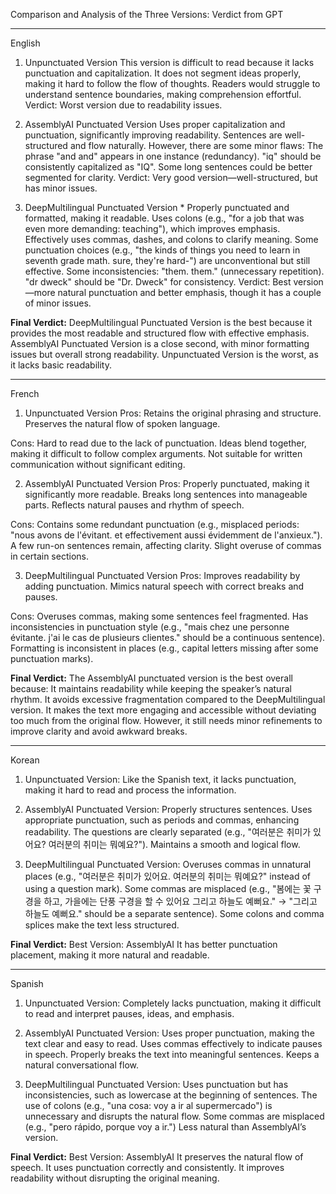 Comparison and Analysis of the Three Versions: Verdict from GPT

---

English

1. Unpunctuated Version
   This version is difficult to read because it lacks punctuation and capitalization.
   It does not segment ideas properly, making it hard to follow the flow of thoughts.
   Readers would struggle to understand sentence boundaries, making comprehension effortful.
   Verdict: Worst version due to readability issues.

2. AssemblyAI Punctuated Version
   Uses proper capitalization and punctuation, significantly improving readability.
   Sentences are well-structured and flow naturally.
   However, there are some minor flaws:
   The phrase "and and" appears in one instance (redundancy).
   "iq" should be consistently capitalized as "IQ".
   Some long sentences could be better segmented for clarity.
   Verdict: Very good version—well-structured, but has minor issues.

3. DeepMultilingual Punctuated Version \*
   Properly punctuated and formatted, making it readable.
   Uses colons (e.g., "for a job that was even more demanding: teaching"), which improves emphasis.
   Effectively uses commas, dashes, and colons to clarify meaning.
   Some punctuation choices (e.g., "the kinds of things you need to learn in seventh grade math. sure, they're hard-") are unconventional but still effective.
   Some inconsistencies:
   "them. them." (unnecessary repetition).
   "dr dweck" should be "Dr. Dweck" for consistency.
   Verdict: Best version—more natural punctuation and better emphasis, though it has a couple of minor issues.

**Final Verdict:**
DeepMultilingual Punctuated Version is the best because it provides the most readable and structured flow with effective emphasis.
AssemblyAI Punctuated Version is a close second, with minor formatting issues but overall strong readability.
Unpunctuated Version is the worst, as it lacks basic readability.

---

French

1. Unpunctuated Version
   Pros:
   Retains the original phrasing and structure.
   Preserves the natural flow of spoken language.

Cons:
Hard to read due to the lack of punctuation.
Ideas blend together, making it difficult to follow complex arguments.
Not suitable for written communication without significant editing.

2. AssemblyAI Punctuated Version
   Pros:
   Properly punctuated, making it significantly more readable.
   Breaks long sentences into manageable parts.
   Reflects natural pauses and rhythm of speech.

Cons:
Contains some redundant punctuation (e.g., misplaced periods: "nous avons de l'évitant. et effectivement aussi évidemment de l'anxieux.").
A few run-on sentences remain, affecting clarity.
Slight overuse of commas in certain sections.

3. DeepMultilingual Punctuated Version
   Pros:
   Improves readability by adding punctuation.
   Mimics natural speech with correct breaks and pauses.

Cons:
Overuses commas, making some sentences feel fragmented.
Has inconsistencies in punctuation style (e.g., "mais chez une personne évitante. j'ai le cas de plusieurs clientes." should be a continuous sentence).
Formatting is inconsistent in places (e.g., capital letters missing after some punctuation marks).

**Final Verdict:**
The AssemblyAI punctuated version is the best overall because:
It maintains readability while keeping the speaker’s natural rhythm.
It avoids excessive fragmentation compared to the DeepMultilingual version.
It makes the text more engaging and accessible without deviating too much from the original flow.
However, it still needs minor refinements to improve clarity and avoid awkward breaks.

---

Korean

1. Unpunctuated Version:
   Like the Spanish text, it lacks punctuation, making it hard to read and process the information.

2. AssemblyAI Punctuated Version:
   Properly structures sentences.
   Uses appropriate punctuation, such as periods and commas, enhancing readability.
   The questions are clearly separated (e.g., "여러분은 취미가 있어요? 여러분의 취미는 뭐예요?").
   Maintains a smooth and logical flow.

3. DeepMultilingual Punctuated Version:
   Overuses commas in unnatural places (e.g., "여러분은 취미가 있어요. 여러분의 취미는 뭐예요?" instead of using a question mark).
   Some commas are misplaced (e.g., "봄에는 꽃 구경을 하고, 가을에는 단풍 구경을 할 수 있어요 그리고 하늘도 예뻐요." → "그리고 하늘도 예뻐요." should be a separate sentence).
   Some colons and comma splices make the text less structured.

**Final Verdict:**
Best Version: AssemblyAI
It has better punctuation placement, making it more natural and readable.

---

Spanish

1. Unpunctuated Version:
   Completely lacks punctuation, making it difficult to read and interpret pauses, ideas, and emphasis.

2. AssemblyAI Punctuated Version:
   Uses proper punctuation, making the text clear and easy to read.
   Uses commas effectively to indicate pauses in speech.
   Properly breaks the text into meaningful sentences.
   Keeps a natural conversational flow.

3. DeepMultilingual Punctuated Version:
   Uses punctuation but has inconsistencies, such as lowercase at the beginning of sentences.
   The use of colons (e.g., "una cosa: voy a ir al supermercado") is unnecessary and disrupts the natural flow.
   Some commas are misplaced (e.g., "pero rápido, porque voy a ir.")
   Less natural than AssemblyAI’s version.

**Final Verdict:**
Best Version: AssemblyAI
It preserves the natural flow of speech.
It uses punctuation correctly and consistently.
It improves readability without disrupting the original meaning.
